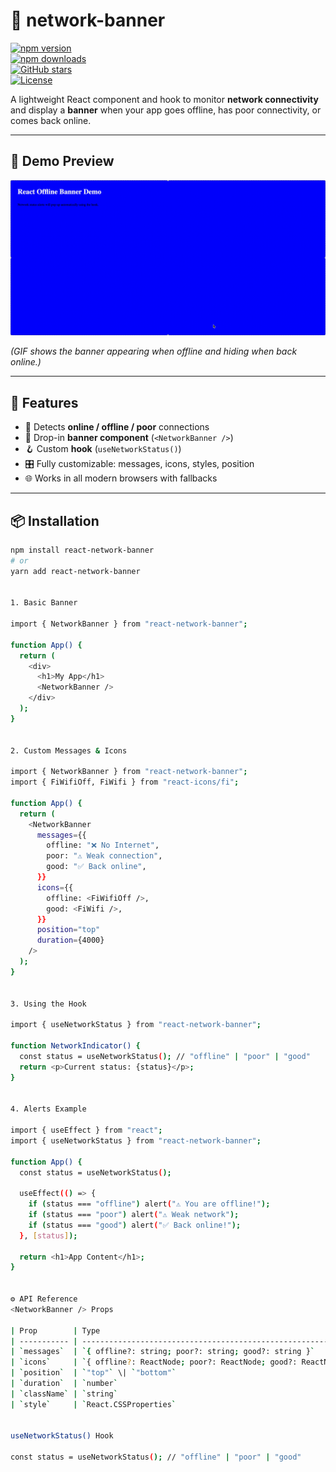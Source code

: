 # 📡 network-banner

[![npm version](https://img.shields.io/npm/v/react-network-banner?color=blue)](https://www.npmjs.com/package/react-network-banner)  
[![npm downloads](https://img.shields.io/npm/dm/react-network-banner.svg?color=brightgreen)](https://www.npmjs.com/package/react-network-banner)  
[![GitHub stars](https://img.shields.io/github/stars/al-waheed/react-network-banner?style=social)](https://github.com/al-waheed/react-network-banner)  
[![License](https://img.shields.io/github/license/al-waheed/react-network-banner)](./LICENSE)


A lightweight React component and hook to monitor **network connectivity** and display a **banner** when your app goes offline, has poor connectivity, or comes back online.

---

## 🎥 Demo Preview

![Demo](https://raw.githubusercontent.com/al-waheed/react-network-banner/master/demo/demo-app/demo-banner.gif)

_(GIF shows the banner appearing when offline and hiding when back online.)_

---

## 🚀 Features

- 📶 Detects **online / offline / poor** connections
- 🧩 Drop-in **banner component** (`<NetworkBanner />`)
- 🪝 Custom **hook** (`useNetworkStatus()`)
- 🎛️ Fully customizable: messages, icons, styles, position
- 🌐 Works in all modern browsers with fallbacks

---

## 📦 Installation

```bash
npm install react-network-banner
# or
yarn add react-network-banner


1. Basic Banner

import { NetworkBanner } from "react-network-banner";

function App() {
  return (
    <div>
      <h1>My App</h1>
      <NetworkBanner />
    </div>
  );
}


2. Custom Messages & Icons

import { NetworkBanner } from "react-network-banner";
import { FiWifiOff, FiWifi } from "react-icons/fi";

function App() {
  return (
    <NetworkBanner
      messages={{
        offline: "❌ No Internet",
        poor: "⚠️ Weak connection",
        good: "✅ Back online",
      }}
      icons={{
        offline: <FiWifiOff />,
        good: <FiWifi />,
      }}
      position="top"
      duration={4000}
    />
  );
}


3. Using the Hook

import { useNetworkStatus } from "react-network-banner";

function NetworkIndicator() {
  const status = useNetworkStatus(); // "offline" | "poor" | "good"
  return <p>Current status: {status}</p>;
}


4. Alerts Example

import { useEffect } from "react";
import { useNetworkStatus } from "react-network-banner";

function App() {
  const status = useNetworkStatus();

  useEffect(() => {
    if (status === "offline") alert("⚠️ You are offline!");
    if (status === "poor") alert("⚠️ Weak network");
    if (status === "good") alert("✅ Back online!");
  }, [status]);

  return <h1>App Content</h1>;
}


⚙️ API Reference
<NetworkBanner /> Props

| Prop        | Type                                                          | Default                                               | Description                                                  |
| ----------- | ------------------------------------------------------------- | ----------------------------------------------------- | ------------------------------------------------------------ |
| `messages`  | `{ offline?: string; poor?: string; good?: string }`          | `{ offline: "You are offline", good: "Back online" }` | Custom text to display for each network state.               |
| `icons`     | `{ offline?: ReactNode; poor?: ReactNode; good?: ReactNode }` | `undefined`                                           | Custom icons for each network state (e.g., `<FiWifiOff />`). |
| `position`  | `"top"` \| `"bottom"`                                         | `"bottom"`                                            | Position of the banner on the screen.                        |
| `duration`  | `number`                                                      | `3000`                                                | How long (ms) the banner stays visible when status changes.  |
| `className` | `string`                                                      | `""`                                                  | Additional CSS classes for custom styling.                   |
| `style`     | `React.CSSProperties`                                         | `undefined`                                           | Inline styles for custom theming.                            |


useNetworkStatus() Hook

const status = useNetworkStatus(); // "offline" | "poor" | "good"
